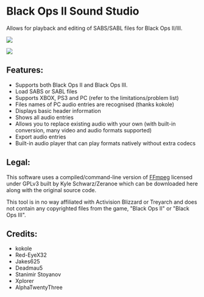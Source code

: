 # Black Ops II Sound Studio
Allows for playback and editing of SABS/SABL files for Black Ops II/III.

![](http://i.imgur.com/a5CoAGU.png)

![](http://i.imgur.com/qB8H3G9.png)

## Features:
* Supports both Black Ops II and Black Ops III.
* Load SABS or SABL files
* Supports XBOX, PS3 and PC (refer to the limitations/problem list)
* Files names of PC audio entries are recognised (thanks kokole)
* Displays basic header information
* Shows all audio entries
* Allows you to replace existing audio with your own (with built-in conversion, many video and audio formats supported)
* Export audio entries
* Built-in audio player that can play formats natively without extra codecs

## Legal:
This software uses a compiled/command-line version of [FFmpeg](http://ffmpeg.org/) licensed under GPLv3 built by Kyle Schwarz/Zeranoe which can be downloaded here along with the original source code.

This tool is in no way affiliated with Activision Blizzard or Treyarch and does not contain any copyrighted files from the game, "Black Ops II" or "Black Ops III".

## Credits:
* kokole
* Red-EyeX32
* Jakes625
* Deadmau5
* Stanimir Stoyanov
* Xplorer
* AlphaTwentyThree
